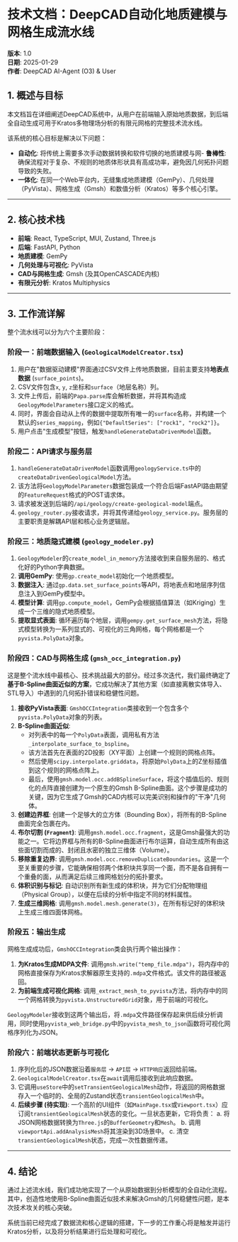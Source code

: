 # 技术文档：DeepCAD自动化地质建模与网格生成流水线

**版本**: 1.0  
**日期**: 2025-01-29  
**作者**: DeepCAD AI-Agent (O3) & User

## 1. 概述与目标

本文档旨在详细阐述DeepCAD系统中，从用户在前端输入原始地质数据，到后端全自动生成可用于Kratos多物理场分析的有限元网格的完整技术流水线。

该系统的核心目标是解决以下问题：
- **自动化**: 将传统上需要多次手动数据转换和软件切换的地质建模与网- **鲁棒性**: 确保流程对于复杂、不规则的地质体形状具有高成功率，避免因几何拓扑问题导致的失败。
- **一体化**: 在同一个Web平台内，无缝集成地质建模（GemPy）、几何处理（PyVista）、网格生成（Gmsh）和数值分析（Kratos）等多个核心引擎。

---

## 2. 核心技术栈

- **前端**: React, TypeScript, MUI, Zustand, Three.js
- **后端**: FastAPI, Python
- **地质建模**: GemPy
- **几何处理与可视化**: PyVista
- **CAD与网格生成**: Gmsh (及其OpenCASCADE内核)
- **有限元分析**: Kratos Multiphysics

---

## 3. 工作流详解

整个流水线可以分为六个主要阶段：

### 阶段一：前端数据输入 (`GeologicalModelCreator.tsx`)

1.  用户在"数据驱动建模"界面通过CSV文件上传地质数据，目前主要支持**地表点数据** (`surface_points`)。
2.  CSV文件包含`x`, `y`, `z`坐标和`surface`（地层名称）列。
3.  文件上传后，前端的`Papa.parse`库会解析数据，并将其构造成`GeologyModelParameters`接口定义的格式。
4.  同时，界面会自动从上传的数据中提取所有唯一的`surface`名称，并构建一个默认的`series_mapping`，例如`{"DefaultSeries": ["rock1", "rock2"]}`。
5.  用户点击"生成模型"按钮，触发`handleGenerateDataDrivenModel`函数。

### 阶段二：API请求与服务层

1.  `handleGenerateDataDrivenModel`函数调用`geologyService.ts`中的`createDataDrivenGeologicalModel`方法。
2.  该方法将`GeologyModelParameters`数据包装成一个符合后端FastAPI路由期望的`FeatureRequest`格式的POST请求体。
3.  请求被发送到后端的`/api/geology/create-geological-model`端点。
4.  `geology_router.py`接收请求，并将其传递给`geology_service.py`。服务层的主要职责是解耦API层和核心业务逻辑层。

### 阶段三：地质隐式建模 (`geology_modeler.py`)

1.  `GeologyModeler`的`create_model_in_memory`方法接收到来自服务层的、格式化好的Python字典数据。
2.  **调用GemPy**: 使用`gp.create_model`初始化一个地质模型。
3.  **数据注入**: 通过`gp.data.set_surface_points`等API，将地表点和地层序列信息注入到GemPy模型中。
4.  **模型计算**: 调用`gp.compute_model`，GemPy会根据插值算法（如Kriging）生成一个三维的隐式地质模型。
5.  **提取显式表面**: 循环遍历每个地层，调用`gempy.get_surface_mesh`方法，将隐式模型转换为一系列显式的、可视化的三角网格，每个网格都是一个`pyvista.PolyData`对象。

### 阶段四：CAD与网格生成 (`gmsh_occ_integration.py`)

这是整个流水线中最核心、技术挑战最大的部分。经过多次迭代，我们最终确定了**基于B-Spline曲面近似的方案**，它成功解决了其他方案（如直接离散实体导入、STL导入）中遇到的几何拓扑错误和稳健性问题。

1.  **接收PyVista表面**: `GmshOCCIntegration`类接收到一个包含多个`pyvista.PolyData`对象的列表。
2.  **B-Spline曲面近似**:
    -   对列表中的每一个`PolyData`表面，调用私有方法`_interpolate_surface_to_bspline`。
    -   该方法首先在表面的2D投影（XY平面）上创建一个规则的网格点阵。
    -   然后使用`scipy.interpolate.griddata`，将原始`PolyData`上的Z坐标插值到这个规则的网格点阵上。
    -   最后，使用`gmsh.model.occ.addBSplineSurface`，将这个插值后的、规则化的点阵直接创建为一个原生的Gmsh B-Spline曲面。这个步骤是成功的关键，因为它生成了Gmsh的CAD内核可以完美识别和操作的"干净"几何体。
3.  **创建边界框**: 创建一个足够大的立方体（Bounding Box），将所有的B-Spline曲面完全包裹在内。
4.  **布尔切割 (`Fragment`)**: 调用`gmsh.model.occ.fragment`，这是Gmsh最强大的功能之一。它将边界框与所有的B-Spline曲面进行布尔运算，自动生成所有由这些面切割而成的、封闭且水密的独立三维体（Volume）。
5.  **移除重复边界**: 调用`gmsh.model.occ.removeDuplicateBoundaries`。这是一个至关重要的步骤，它能确保相邻两个体积块共享同一个面，而不是各自拥有一个重叠的面，从而满足后续三维网格划分的拓扑要求。
6.  **体积识别与标记**: 自动识别所有新生成的体积块，并为它们分配物理组（Physical Group），以便在后续的分析中指定不同的材料属性。
7.  **生成三维网格**: 调用`gmsh.model.mesh.generate(3)`，在所有标记好的体积块上生成三维四面体网格。

### 阶段五：输出生成

网格生成成功后，`GmshOCCIntegration`类会执行两个输出操作：

1.  **为Kratos生成MDPA文件**: 调用`gmsh.write("temp_file.mdpa")`，将内存中的网格直接保存为Kratos求解器原生支持的`.mdpa`文件格式。该文件的路径被返回。
2.  **为前端生成可视化网格**: 调用`_extract_mesh_to_pyvista`方法，将内存中的同一个网格转换为`pyvista.UnstructuredGrid`对象，用于前端的可视化。

`GeologyModeler`接收到这两个输出后，将`.mdpa`文件路径保存起来供后续分析调用，同时使用`pyvista_web_bridge.py`中的`pyvista_mesh_to_json`函数将可视化网格序列化为JSON。

### 阶段六：前端状态更新与可视化

1.  序列化后的JSON数据沿着`服务层` -> `API层` -> `HTTP响应`返回给前端。
2.  `GeologicalModelCreator.tsx`在`await`调用后接收到此响应数据。
3.  它调用`useStore`中的`setTransientGeologicalMesh`动作，将返回的网格数据存入一个临时的、全局的Zustand状态`transientGeologicalMesh`中。
4.  **后续步骤 (待实现)**: 一个高阶的UI组件（如`MainPage.tsx`或`Viewport.tsx`）应订阅`transientGeologicalMesh`状态的变化。一旦状态更新，它将负责：
    a.  将JSON网格数据转换为`Three.js`的`BufferGeometry`和`Mesh`。
    b.  调用`viewportApi.addAnalysisMesh`将其渲染到3D场景中。
    c.  清空`transientGeologicalMesh`状态，完成一次性数据传递。

---

## 4. 结论

通过上述流水线，我们成功地实现了一个从原始数据到分析模型的全自动化流程。其中，创造性地使用B-Spline曲面近似技术来解决Gmsh的几何稳健性问题，是本次技术攻关的核心突破。

系统当前已经完成了数据流和核心逻辑的搭建，下一步的工作重心将是触发并运行Kratos分析，以及将分析结果进行后处理和可视化。 